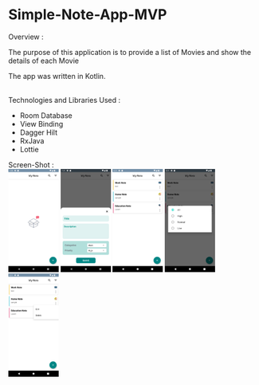 # Simple-Note-App-MVP

Overview :

The purpose of this application is to provide a list of Movies and show the details of each Movie

The app was written in Kotlin.

<br>
Technologies and Libraries Used :

- Room Database
- View Binding
- Dagger Hilt
- RxJava
- Lottie



Screen-Shot :
<br>
<img alt="Ezatpanah Simple-Note-App-MVP" src="screenshots/Screenshot_1669915818.png" width="20%"> <img alt="EzatpanahSimple-Note-App-MVP" src="screenshots/Screenshot_1669915869.png" width="20%"> <img alt="Ezatpanah Simple-Note-App-MVP" src="screenshots/Screenshot_1669919468.png" width="20%"> <img alt="Ezatpanah Simple-Note-App-MVP" src="screenshots/Screenshot_1669919473.png" width="20%"> <img alt="Ezatpanah Simple-Note-App-MVP" src="screenshots/Screenshot_1669919479.png" width="20%">
